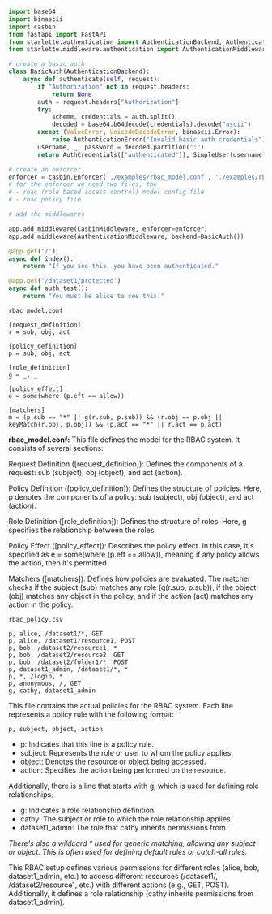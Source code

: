 
```python
import base64
import binascii
import casbin
from fastapi import FastAPI
from starlette.authentication import AuthenticationBackend, AuthenticationError, SimpleUser, AuthCredentials
from starlette.middleware.authentication import AuthenticationMiddleware

# create a basic auth
class BasicAuth(AuthenticationBackend):
    async def authenticate(self, request):
        if "Authorization" not in request.headers:
            return None
        auth = request.headers["Authorization"]
        try:
            scheme, credentials = auth.split()
            decoded = base64.b64decode(credentials).decode("ascii")
        except (ValueError, UnicodeDecodeError, binascii.Error):
            raise AuthenticationError("Invalid basic auth credentials")
        username, _, password = decoded.partition(":")
        return AuthCredentials(["authenticated"]), SimpleUser(username)

# create an enforcer
enforcer = casbin.Enforcer('./examples/rbac_model.conf', './examples/rbac_policy.csv')
# for the enforcer we need two files, the
# - rbac (role based access control) model config file
# - rbac policy file

# add the middlewares

app.add_middleware(CasbinMiddleware, enforcer=enforcer)
app.add_middleware(AuthenticationMiddleware, backend=BasicAuth())

@app.get('/')
async def index():
    return "If you see this, you have been authenticated."

@app.get('/dataset1/protected')
async def auth_test():
    return "You must be alice to see this."


```

`rbac_model.conf`
```
[request_definition]
r = sub, obj, act

[policy_definition]
p = sub, obj, act

[role_definition]
g = _, _

[policy_effect]
e = some(where (p.eft == allow))

[matchers]
m = (p.sub == "*" || g(r.sub, p.sub)) && (r.obj == p.obj || keyMatch(r.obj, p.obj)) && (p.act == "*" || r.act == p.act)
```

**rbac_model.conf:**
This file defines the model for the RBAC system. It consists of several sections:

Request Definition ([request_definition]):
Defines the components of a request: sub (subject), obj (object), and act (action).

Policy Definition ([policy_definition]):
Defines the structure of policies. Here, p denotes the components of a policy: sub (subject), obj (object), and act (action).

Role Definition ([role_definition]):
Defines the structure of roles. Here, g specifies the relationship between the roles.

Policy Effect ([policy_effect]):
Describes the policy effect. In this case, it's specified as e = some(where (p.eft == allow)), meaning if any policy allows the action, then it's permitted.

Matchers ([matchers]):
Defines how policies are evaluated. The matcher checks if the subject (sub) matches any role (g(r.sub, p.sub)), if the object (obj) matches any object in the policy, and if the action (act) matches any action in the policy.

 `rbac_policy.csv`
 ```
p, alice, /dataset1/*, GET
p, alice, /dataset1/resource1, POST
p, bob, /dataset2/resource1, *
p, bob, /dataset2/resource2, GET
p, bob, /dataset2/folder1/*, POST
p, dataset1_admin, /dataset1/*, *
p, *, /login, *
p, anonymous, /, GET
g, cathy, dataset1_admin
```

This file contains the actual policies for the RBAC system. Each line represents a policy rule with the following format:

```
p, subject, object, action
```
- p: Indicates that this line is a policy rule.
- subject: Represents the role or user to whom the policy applies.
- object: Denotes the resource or object being accessed.
- action: Specifies the action being performed on the resource.

Additionally, there is a line that starts with g, which is used for defining role relationships.

- g: Indicates a role relationship definition.
- cathy: The subject or role to which the role relationship applies.
- dataset1_admin: The role that cathy inherits permissions from.

*There's also a wildcard * used for generic matching, allowing any subject or object. This is often used for defining default rules or catch-all rules.*


This RBAC setup defines various permissions for different roles (alice, bob, dataset1_admin, etc.) to access different resources (/dataset1/, /dataset2/resource1, etc.) with different actions (e.g., GET, POST). Additionally, it defines a role relationship (cathy inherits permissions from dataset1_admin).